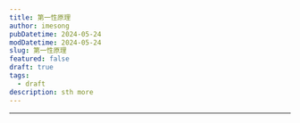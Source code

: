 ```yaml
---
title: 第一性原理
author: imesong
pubDatetime: 2024-05-24
modDatetime: 2024-05-24
slug: 第一性原理
featured: false
draft: true
tags:
  - draft
description: sth more
---
```


---
